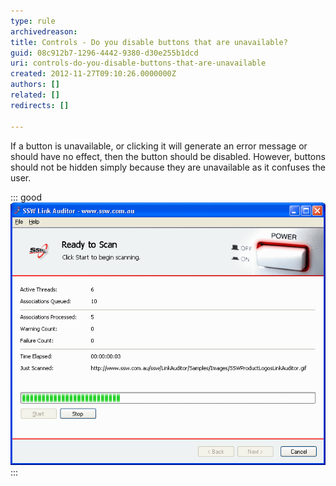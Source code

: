 ```yaml
---
type: rule
archivedreason: 
title: Controls - Do you disable buttons that are unavailable?
guid: 08c912b7-1296-4442-9380-d30e255b1dcd
uri: controls-do-you-disable-buttons-that-are-unavailable
created: 2012-11-27T09:10:26.0000000Z
authors: []
related: []
redirects: []

---
```


If a button is unavailable, or clicking it will generate an error message or should have no effect, then the button should be disabled. However, buttons should not be hidden simply because they are unavailable as it confuses the user. 
<!--endintro-->

::: good  
![Figure: Good Example - The Start button is disabled in SSW Link Auditor after the scan has started](../../assets/ReadytoScan.gif)  
:::
